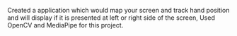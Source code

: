 Created a application which would map your screen and track hand position and will display if it is presented at left or right side of the screen, Used OpenCV and MediaPipe for this project.
